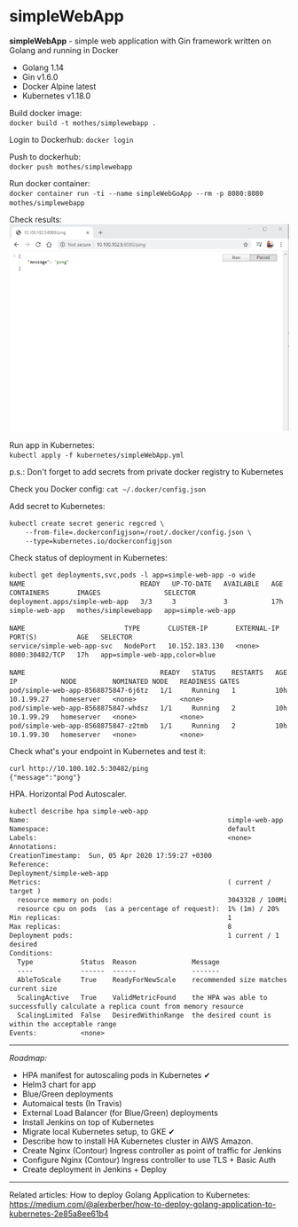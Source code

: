 # simpleWebApp
**simpleWebApp** - simple web application with Gin framework written on Golang and running in Docker

- Golang 1.14 
- Gin v1.6.0
- Docker Alpine latest
- Kubernetes v1.18.0

Build docker image:   
`docker build -t mothes/simplewebapp .`

Login to Dockerhub: 
`docker login`

Push to dockerhub:  
`docker push mothes/simplewebapp`

Run docker container:   
`docker container run -ti --name simpleWebGoApp --rm -p 8080:8080 mothes/simplewebapp`

Check results:  
![](https://github.com/junoteam/simpleWebApp/blob/master/simpleWebApp.png)

Run app in Kubernetes:  
`kubectl apply -f kubernetes/simpleWebApp.yml`

p.s.: Don't forget to add secrets from private docker registry to Kubernetes

Check you Docker config:
`cat ~/.docker/config.json`

Add secret to Kubernetes:
```
kubectl create secret generic regcred \
    --from-file=.dockerconfigjson=/root/.docker/config.json \
    --type=kubernetes.io/dockerconfigjson
```

Check status of deployment in Kubernetes:
``` 
kubectl get deployments,svc,pods -l app=simple-web-app -o wide
NAME                             READY   UP-TO-DATE   AVAILABLE   AGE   CONTAINERS       IMAGES                SELECTOR
deployment.apps/simple-web-app   3/3     3            3           17h   simple-web-app   mothes/simplewebapp   app=simple-web-app

NAME                         TYPE       CLUSTER-IP       EXTERNAL-IP   PORT(S)          AGE   SELECTOR
service/simple-web-app-svc   NodePort   10.152.183.130   <none>        8080:30482/TCP   17h   app=simple-web-app,color=blue

NAME                                  READY   STATUS    RESTARTS   AGE   IP           NODE         NOMINATED NODE   READINESS GATES
pod/simple-web-app-8568875847-6j6tz   1/1     Running   1          10h   10.1.99.27   homeserver   <none>           <none>
pod/simple-web-app-8568875847-whdsz   1/1     Running   2          10h   10.1.99.29   homeserver   <none>           <none>
pod/simple-web-app-8568875847-z2tmb   1/1     Running   2          10h   10.1.99.30   homeserver   <none>           <none>
```

Check what's your endpoint in Kubernetes and test it: 
```
curl http://10.100.102.5:30482/ping
{"message":"pong"}
```

HPA. Horizontal Pod Autoscaler.
```
kubectl describe hpa simple-web-app
Name:                                                  simple-web-app
Namespace:                                             default
Labels:                                                <none>
Annotations:                                           CreationTimestamp:  Sun, 05 Apr 2020 17:59:27 +0300
Reference:                                             Deployment/simple-web-app
Metrics:                                               ( current / target )
  resource memory on pods:                             3043328 / 100Mi
  resource cpu on pods  (as a percentage of request):  1% (1m) / 20%
Min replicas:                                          1
Max replicas:                                          8
Deployment pods:                                       1 current / 1 desired
Conditions:
  Type            Status  Reason              Message
  ----            ------  ------              -------
  AbleToScale     True    ReadyForNewScale    recommended size matches current size
  ScalingActive   True    ValidMetricFound    the HPA was able to successfully calculate a replica count from memory resource
  ScalingLimited  False   DesiredWithinRange  the desired count is within the acceptable range
Events:           <none>
```

---

*Roadmap:* 
- HPA manifest for autoscaling pods in Kubernetes ✔
- Helm3 chart for app 
- Blue/Green deployments
- Automaical tests (In Travis)
- External Load Balancer (for Blue/Green) deployments
- Install Jenkins on top of Kubernetes
- Migrate local Kubernetes setup, to GKE ✔
- Describe how to install HA Kubernetes cluster in AWS Amazon.
- Create Nginx (Contour) Ingress controller as point of traffic for Jenkins
- Configure Nginx (Contour) Ingress controller to use TLS + Basic Auth
- Create deployment in Jenkins + Deploy

---

Related articles: 
How to deploy Golang Application to Kubernetes:   
https://medium.com/@alexberber/how-to-deploy-golang-application-to-kubernetes-2e85a8ee61b4